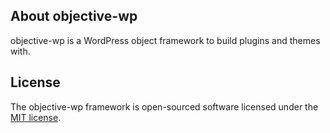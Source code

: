 
## About objective-wp
objective-wp is a WordPress object framework to build plugins and themes with.

## License

The objective-wp framework is open-sourced software licensed under the [MIT license](http://opensource.org/licenses/MIT).